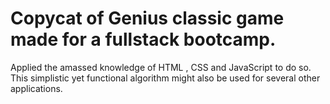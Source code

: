 <h1>Copycat of Genius classic game made for a fullstack bootcamp.</h1>

Applied the amassed knowledge of HTML , CSS and JavaScript to do so. This simplistic yet functional algorithm might also be used for several other applications.



